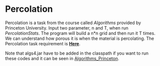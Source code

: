 # Percolation

Percolation is a task from the course called *Algorithms* provided by Princeton University. Input two parameter, n and T, when run *PercolationStats*. The program will build a n*n grid and then run it T times. We can understand how porous it is when the material is percolating. The Percolation task requirement is [**Here**](https://coursera.cs.princeton.edu/algs4/assignments/percolation/specification.php).

Note that algs4.jar have to be added in the classpath if you want to run these codes and it can be seen in [Algorithms_Princeton](../).
